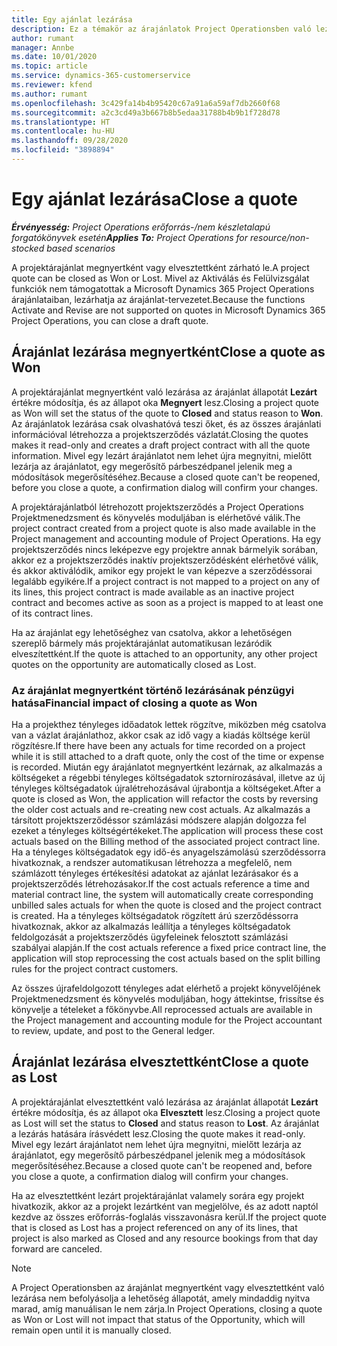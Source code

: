 ```yaml
---
title: Egy ajánlat lezárása
description: Ez a témakör az árajánlatok Project Operationsben való lezárásáról nyújt tájékoztatást.
author: rumant
manager: Annbe
ms.date: 10/01/2020
ms.topic: article
ms.service: dynamics-365-customerservice
ms.reviewer: kfend
ms.author: rumant
ms.openlocfilehash: 3c429fa14b4b95420c67a91a6a59af7db2660f68
ms.sourcegitcommit: a2c3cd49a3b667b8b5edaa31788b4b9b1f728d78
ms.translationtype: HT
ms.contentlocale: hu-HU
ms.lasthandoff: 09/28/2020
ms.locfileid: "3898894"
---
```

# <a name="close-a-quote"></a><span data-ttu-id="20296-103">Egy ajánlat lezárása</span><span class="sxs-lookup"><span data-stu-id="20296-103">Close a quote</span></span>

<span data-ttu-id="20296-104">_**Érvényesség:** Project Operations erőforrás-/nem készletalapú forgatókönyvek esetén_</span><span class="sxs-lookup"><span data-stu-id="20296-104">_**Applies To:** Project Operations for resource/non-stocked based scenarios_</span></span>

<span data-ttu-id="20296-105">A projektárajánlat megnyertként vagy elvesztettként zárható le.</span><span class="sxs-lookup"><span data-stu-id="20296-105">A project quote can be closed as Won or Lost.</span></span> <span data-ttu-id="20296-106">Mivel az Aktiválás és Felülvizsgálat funkciók nem támogatottak a Microsoft Dynamics 365 Project Operations árajánlataiban, lezárhatja az árajánlat-tervezetet.</span><span class="sxs-lookup"><span data-stu-id="20296-106">Because the functions Activate and Revise are not supported on quotes in Microsoft Dynamics 365 Project Operations, you can close a draft quote.</span></span>

## <a name="close-a-quote-as-won"></a><span data-ttu-id="20296-107">Árajánlat lezárása megnyertként</span><span class="sxs-lookup"><span data-stu-id="20296-107">Close a quote as Won</span></span>

<span data-ttu-id="20296-108">A projektárajánlat megnyertként való lezárása az árajánlat állapotát **Lezárt** értékre módosítja, és az állapot oka **Megnyert** lesz.</span><span class="sxs-lookup"><span data-stu-id="20296-108">Closing a project quote as Won will set the status of the quote to **Closed** and status reason to **Won**.</span></span> <span data-ttu-id="20296-109">Az árajánlatok lezárása csak olvashatóvá teszi őket, és az összes árajánlati információval létrehozza a projektszerződés vázlatát.</span><span class="sxs-lookup"><span data-stu-id="20296-109">Closing the quotes makes it read-only and creates a draft project contract with all the quote information.</span></span> <span data-ttu-id="20296-110">Mivel egy lezárt árajánlatot nem lehet újra megnyitni, mielőtt lezárja az árajánlatot, egy megerősítő párbeszédpanel jelenik meg a módosítások megerősítéséhez.</span><span class="sxs-lookup"><span data-stu-id="20296-110">Because a closed quote can't be reopened, before you close a quote, a confirmation dialog will confirm your changes.</span></span>

<span data-ttu-id="20296-111">A projektárajánlatból létrehozott projektszerződés a Project Operations Projektmenedzsment és könyvelés moduljában is elérhetővé válik.</span><span class="sxs-lookup"><span data-stu-id="20296-111">The project contract created from a project quote is also made available in the Project management and accounting module of Project Operations.</span></span> <span data-ttu-id="20296-112">Ha egy projektszerződés nincs leképezve egy projektre annak bármelyik sorában, akkor ez a projektszerződés inaktív projektszerződésként elérhetővé válik, és akkor aktiválódik, amikor egy projekt le van képezve a szerződéssorai legalább egyikére.</span><span class="sxs-lookup"><span data-stu-id="20296-112">If a project contract is not mapped to a project on any of its lines, this project contract is made available as an inactive project contract and becomes active as soon as a project is mapped to at least one of its contract lines.</span></span>

<span data-ttu-id="20296-113">Ha az árajánlat egy lehetőséghez van csatolva, akkor a lehetőségen szereplő bármely más projektárajánlat automatikusan lezáródik elveszítettként.</span><span class="sxs-lookup"><span data-stu-id="20296-113">If the quote is attached to an opportunity, any other project quotes on the opportunity are automatically closed as Lost.</span></span>

### <a name="financial-impact-of-closing-a-quote-as-won"></a><span data-ttu-id="20296-114">Az árajánlat megnyertként történő lezárásának pénzügyi hatása</span><span class="sxs-lookup"><span data-stu-id="20296-114">Financial impact of closing a quote as Won</span></span>

<span data-ttu-id="20296-115">Ha a projekthez tényleges időadatok lettek rögzítve, miközben még csatolva van a vázlat árajánlathoz, akkor csak az idő vagy a kiadás költsége kerül rögzítésre.</span><span class="sxs-lookup"><span data-stu-id="20296-115">If there have been any actuals for time recorded on a project while it is still attached to a draft quote, only the cost of the time or expense is recorded.</span></span> <span data-ttu-id="20296-116">Miután egy árajánlatot megnyertként lezárnak, az alkalmazás a költségeket a régebbi tényleges költségadatok sztornírozásával, illetve az új tényleges költségadatok újralétrehozásával újrabontja a költségeket.</span><span class="sxs-lookup"><span data-stu-id="20296-116">After a quote is closed as Won, the application will refactor the costs by reversing the older cost actuals and re-creating new cost actuals.</span></span> <span data-ttu-id="20296-117">Az alkalmazás a társított projektszerződéssor számlázási módszere alapján dolgozza fel ezeket a tényleges költségértékeket.</span><span class="sxs-lookup"><span data-stu-id="20296-117">The application will process these cost actuals based on the Billing method of the associated project contract line.</span></span> <span data-ttu-id="20296-118">Ha a tényleges költségadatok egy idő-és anyagelszámolású szerződéssorra hivatkoznak, a rendszer automatikusan létrehozza a megfelelő, nem számlázott tényleges értékesítési adatokat az ajánlat lezárásakor és a projektszerződés létrehozásakor.</span><span class="sxs-lookup"><span data-stu-id="20296-118">If the cost actuals reference a time and material contract line, the system will automatically create corresponding unbilled sales actuals for when the quote is closed and the project contract is created.</span></span> <span data-ttu-id="20296-119">Ha a tényleges költségadatok rögzített árú szerződéssorra hivatkoznak, akkor az alkalmazás leállítja a tényleges költségadatok feldolgozását a projektszerződés ügyfeleinek felosztott számlázási szabályai alapján.</span><span class="sxs-lookup"><span data-stu-id="20296-119">If the cost actuals reference a fixed price contract line, the application will stop reprocessing the cost actuals based on the split billing rules for the project contract customers.</span></span>

<span data-ttu-id="20296-120">Az összes újrafeldolgozott tényleges adat elérhető a projekt könyvelőjének Projektmenedzsment és könyvelés moduljában, hogy áttekintse, frissítse és könyvelje a tételeket a főkönyvbe.</span><span class="sxs-lookup"><span data-stu-id="20296-120">All reprocessed actuals are available in the Project management and accounting module for the Project accountant to review, update, and post to the General ledger.</span></span> 

## <a name="close-a-quote-as-lost"></a><span data-ttu-id="20296-121">Árajánlat lezárása elvesztettként</span><span class="sxs-lookup"><span data-stu-id="20296-121">Close a quote as Lost</span></span>

<span data-ttu-id="20296-122">A projektárajánlat elvesztettként való lezárása az árajánlat állapotát **Lezárt** értékre módosítja, és az állapot oka **Elvesztett** lesz.</span><span class="sxs-lookup"><span data-stu-id="20296-122">Closing a project quote as Lost will set the status to **Closed** and status reason to **Lost**.</span></span> <span data-ttu-id="20296-123">Az árajánlat a lezárás hatására írásvédett lesz.</span><span class="sxs-lookup"><span data-stu-id="20296-123">Closing the quote makes it read-only.</span></span> <span data-ttu-id="20296-124">Mivel egy lezárt árajánlatot nem lehet újra megnyitni, mielőtt lezárja az árajánlatot, egy megerősítő párbeszédpanel jelenik meg a módosítások megerősítéséhez.</span><span class="sxs-lookup"><span data-stu-id="20296-124">Because a closed quote can't be reopened and, before you close a quote, a confirmation dialog will confirm your changes.</span></span>

<span data-ttu-id="20296-125">Ha az elvesztettként lezárt projektárajánlat valamely sorára egy projekt hivatkozik, akkor az a projekt lezártként van megjelölve, és az adott naptól kezdve az összes erőforrás-foglalás visszavonásra kerül.</span><span class="sxs-lookup"><span data-stu-id="20296-125">If the project quote that is closed as Lost has a project referenced on any of its lines, that project is also marked as Closed and any resource bookings from that day forward are canceled.</span></span>

> [!NOTE]
> <span data-ttu-id="20296-126">A Project Operationsben az árajánlat megnyertként vagy elvesztettként való lezárása nem befolyásolja a lehetőség állapotát, amely mindaddig nyitva marad, amíg manuálisan le nem zárja.</span><span class="sxs-lookup"><span data-stu-id="20296-126">In Project Operations, closing a quote as Won or Lost will not impact that status of the Opportunity, which will remain open until it is manually closed.</span></span>

